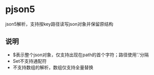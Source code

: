 # pjson5
json5解析，支持按key路径读写json对象并保留原结构

## 说明
- $表示整个json对象，仅支持出现在path的首个字符；路径使用'.'分隔
- Set不支持通配符
- 不支持数组的解析，数组仅支持全量替换
